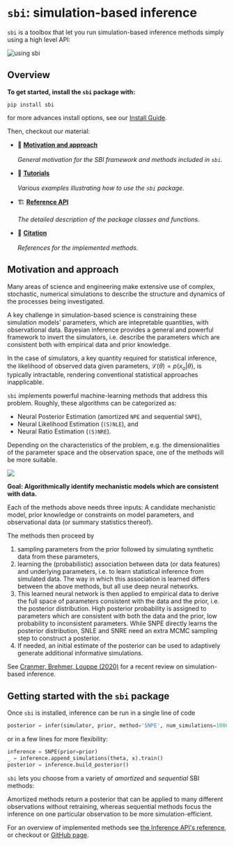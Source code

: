 # `sbi`: simulation-based inference

`sbi` is a toolbox that let you run simulation-based inference methods simply using a high level API:

![using sbi](static/infer_demo.gif)

## Overview

**To get started, install the `sbi` package with:**

```commandline
pip install sbi
```
for more advances install options, see our [Install Guide](install.md).

Then, checkout our material:

<div class="grid cards" markdown>

-  :dart: [__Motivation and approach__](#motivation-and-approach)
   <br/><br/>
   *General motivation for the SBI framework and methods included in `sbi`.*

-  :rocket: [__Tutorials__](tutorials/)
   <br/><br/>
   *Various examples illustrating how to use the `sbi` package.*

-  :building_construction: [__Reference API__](reference/)
   <br/><br/>
   *The detailed description of the package classes and functions.*

-  :book: [__Citation__]()
   <br/><br/>
   *References for the implemented methods.*

</div>


## Motivation and approach

Many areas of science and engineering make extensive use of complex, stochastic,
numerical simulations to describe the structure and dynamics of the processes being
investigated.

A key challenge in simulation-based science is constraining these simulation models'
parameters, which are intepretable quantities, with observational data. Bayesian
inference provides a general and powerful framework to invert the simulators, i.e.
describe the parameters which are consistent both with empirical data and prior
knowledge.

In the case of simulators, a key quantity required for statistical inference, the
likelihood of observed data given parameters, $\mathcal{L}(\theta) = p(x_o|\theta)$, is
typically intractable, rendering conventional statistical approaches inapplicable.

`sbi` implements powerful machine-learning methods that address this problem. Roughly,
these algorithms can be categorized as:

- Neural Posterior Estimation (amortized `NPE` and sequential `SNPE`),
- Neural Likelihood Estimation (`(S)NLE`), and
- Neural Ratio Estimation (`(S)NRE`).

Depending on the characteristics of the problem, e.g. the dimensionalities of the
parameter space and the observation space, one of the methods will be more suitable.

![](./static/goal.png)

**Goal: Algorithmically identify mechanistic models which are consistent with data.**

Each of the methods above needs three inputs: A candidate mechanistic model, prior
knowledge or constraints on model parameters, and observational data (or summary statistics
thereof).

The methods then proceed by

1. sampling parameters from the prior followed by simulating synthetic data from
   these parameters,
2. learning the (probabilistic) association between data (or
   data features) and underlying parameters, i.e. to learn statistical inference from
   simulated data. The way in which this association is learned differs between the
   above methods, but all use deep neural networks.
3. This learned neural network is then applied to empirical data to derive the full
   space of parameters consistent with the data and the prior, i.e. the posterior
   distribution. High posterior probability is assigned to parameters which are
   consistent with both the data and the prior, low probability to inconsistent
   parameters. While SNPE directly learns the posterior distribution, SNLE and SNRE need
   an extra MCMC sampling step to construct a posterior.
4. If needed, an initial estimate of the posterior can be used to adaptively generate
   additional informative simulations.


See [Cranmer, Brehmer, Louppe (2020)](https://doi.org/10.1073/pnas.1912789117) for a recent
review on simulation-based inference.

## Getting started with the `sbi` package

Once `sbi` is installed, inference can be run in a single line of code

```python
posterior = infer(simulator, prior, method='SNPE', num_simulations=1000)
```

or in a few lines for more flexibility:

```python
inference = SNPE(prior=prior)
_ = inference.append_simulations(theta, x).train()
posterior = inference.build_posterior()
```

`sbi` lets you choose from a variety of _amortized_ and _sequential_ SBI methods:

Amortized methods return a posterior that can be applied to many different observations without retraining,
whereas sequential methods focus the inference on one particular observation to be more simulation-efficient.


For an overview of implemented methods see [the Inference API's reference](
reference/inference/), or checkout or [GitHub page](https://github.com/mackelab/sbi).
